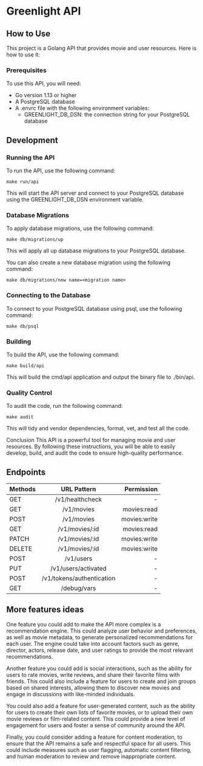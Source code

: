 # Greenlight API

## How to Use 
This project is a Golang API that provides movie and user resources. Here is how to use it:

### Prerequisites
To use this API, you will need:


- Go version 1.13 or higher
- A PostgreSQL database
- A .envrc file with the following environment variables:
    - GREENLIGHT_DB_DSN: the connection string for your PostgreSQL database


## Development
 
### Running the API
 
To run the API, use the following command:

```
make run/api
```

This will start the API server and connect to your PostgreSQL database using the GREENLIGHT_DB_DSN environment variable.

### Database Migrations

To apply database migrations, use the following command:

```
make db/migrations/up
```

This will apply all up database migrations to your PostgreSQL database.

You can also create a new database migration using the following command:

```
make db/migrations/new name=<migration name>
```

### Connecting to the Database
To connect to your PostgreSQL database using psql, use the following command:
```
make db/psql
```

### Building
To build the API, use the following command:

```
make build/api
```
This will build the cmd/api application and output the binary file to ./bin/api.

### Quality Control
To audit the code, run the following command:

```
make audit
```
This will tidy and vendor dependencies, format, vet, and test all the code.

Conclusion
This API is a powerful tool for managing movie and user resources. By following these instructions, you will be able to easily develop, build, and audit the code to ensure high-quality performance.

## Endpoints 

| Methods |  URL Pattern |   Permission |
|:-----|:--------:| ------:
| GET   | /v1/healthcheck| - |
| GET   |  /v1/movies  |   movies:read |
| POST  | /v1/movies |    movies:write |
| GET | /v1/movies/:id |    movies:read |
| PATCH  | /v1/movies/:id |    movies:write |
| DELETE  | /v1/movies/:id |    movies:write |
| POST  | /v1/users |    - |
| PUT  | /v1/users/activated |    - |
| POST  | /v1/tokens/authentication |    - |
| GET | /debug/vars | -

## More features ideas 

 One feature you could add to make the API more complex is a recommendation engine. This could analyze user behavior and preferences, as well as movie metadata, to generate personalized recommendations for each user. The engine could take into account factors such as genre, director, actors, release date, and user ratings to provide the most relevant recommendations.

 Another feature you could add is social interactions, such as the ability for users to rate movies, write reviews, and share their favorite films with friends. This could also include a feature for users to create and join groups based on shared interests, allowing them to discover new movies and engage in discussions with like-minded individuals.

 You could also add a feature for user-generated content, such as the ability for users to create their own lists of favorite movies, or to upload their own movie reviews or film-related content. This could provide a new level of engagement for users and foster a sense of community around the API.

Finally, you could consider adding a feature for content moderation, to ensure that the API remains a safe and respectful space for all users. This could include measures such as user flagging, automatic content filtering, and human moderation to review and remove inappropriate content.